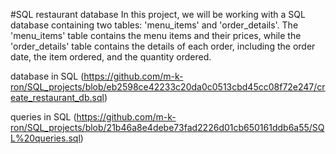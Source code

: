 #SQL restaurant database
In this project, we will be working with a SQL database containing two tables: 'menu_items' and 'order_details'. The 'menu_items' table contains the menu items and their prices, while the 'order_details' table contains the details of each order, including the order date, the item ordered, and the quantity ordered.

database in SQL (https://github.com/m-k-ron/SQL_projects/blob/eb2598ce42233c20da0c0513cbd45cc08f72e247/create_restaurant_db.sql)

queries in SQL (https://github.com/m-k-ron/SQL_projects/blob/21b46a8e4debe73fad2226d01cb650161ddb6a55/SQL%20queries.sql)

